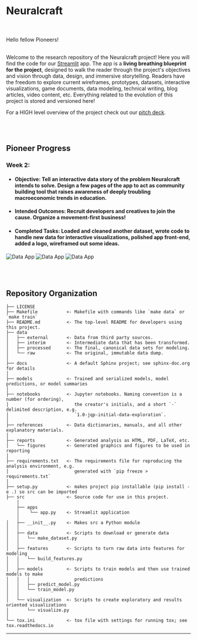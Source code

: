 # Neuralcraft

<br><br/>
Hello fellow Pioneers!
<br><br/>

Welcome to the research repository of the Neuralcraft project! Here you will find the code for our [Streamlit](https://www.streamlit.io/) app. The app is a **living breathing blueprint for the project**, designed to walk the reader through the project's objectives and vision through data, design, and immersive storytelling. Readers have the freedom to explore current wireframes, prototypes, datasets, interactive visualizations, game documents, data modeling, technical writing, blog articles, video content, etc. Everything related to the evolution of this project is stored and versioned here!

For a HIGH level overview of the project check out our [pitch deck](https://github.com/mayabenowitz/neuralcraft/blob/master/reports/neuralcraft-2020-09-20.pdf).


<br><br/>
## Pioneer Progress

### Week 2: 

 * #### Objective: Tell an interactive data story of the problem Neuralcraft intends to solve. Design a few pages of the app to act as community building tool that raises awareness of deeply troubling macroeconomic trends in education.
 * #### Intended Outcomes: Recruit developers and creatives to join the cause. Organize a movement-first business!
 * #### Completed Tasks: Loaded and cleaned another dataset, wrote code to handle new data for interactive visualizations, polished app front-end, added a logo, wireframed out some ideas.


![Data App](https://github.com/mayabenowitz/neuralcraft/blob/master/reports/week-2.png)
![Data App](https://github.com/mayabenowitz/neuralcraft/blob/master/reports/week-2.5.png)
![Data App](https://github.com/mayabenowitz/neuralcraft/blob/master/reports/week-2.8.png)

<br><br/>
Repository Organization
------------

    ├── LICENSE
    ├── Makefile           <- Makefile with commands like `make data` or `make train`
    ├── README.md          <- The top-level README for developers using this project.
    ├── data
    │   ├── external       <- Data from third party sources.
    │   ├── interim        <- Intermediate data that has been transformed.
    │   ├── processed      <- The final, canonical data sets for modeling.
    │   └── raw            <- The original, immutable data dump.
    │
    ├── docs               <- A default Sphinx project; see sphinx-doc.org for details
    │
    ├── models             <- Trained and serialized models, model predictions, or model summaries
    │
    ├── notebooks          <- Jupyter notebooks. Naming convention is a number (for ordering),
    │                         the creator's initials, and a short `-` delimited description, e.g.
    │                         `1.0-jqp-initial-data-exploration`.
    │
    ├── references         <- Data dictionaries, manuals, and all other explanatory materials.
    │
    ├── reports            <- Generated analysis as HTML, PDF, LaTeX, etc.
    │   └── figures        <- Generated graphics and figures to be used in reporting
    │
    ├── requirements.txt   <- The requirements file for reproducing the analysis environment, e.g.
    │                         generated with `pip freeze > requirements.txt`
    │
    ├── setup.py           <- makes project pip installable (pip install -e .) so src can be imported
    ├── src                <- Source code for use in this project.
        │          
        ├── apps
        │    └── app.py    <- Streamlit application
        │        
    │   ├── __init__.py    <- Makes src a Python module
    │   │
    │   ├── data           <- Scripts to download or generate data
    │   │   └── make_dataset.py
    │   │
    │   ├── features       <- Scripts to turn raw data into features for modeling
    │   │   └── build_features.py
    │   │
    │   ├── models         <- Scripts to train models and then use trained models to make
    │   │   │                 predictions
    │   │   ├── predict_model.py
    │   │   └── train_model.py
    │   │
    │   └── visualization  <- Scripts to create exploratory and results oriented visualizations
    │       └── visualize.py
    │
    └── tox.ini            <- tox file with settings for running tox; see tox.readthedocs.io


--------
